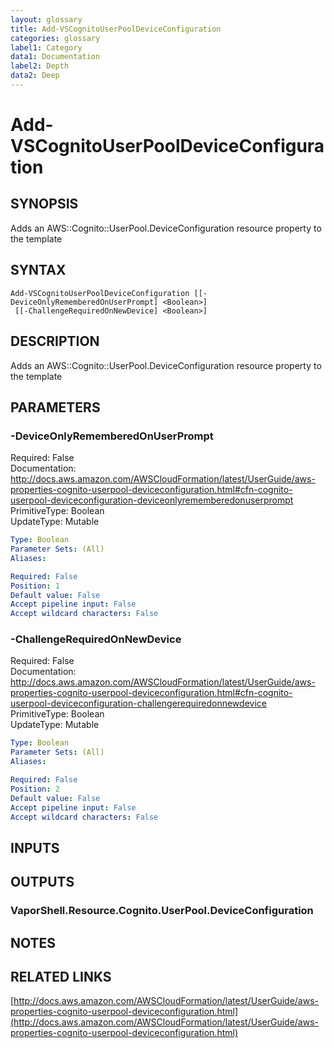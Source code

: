```yaml
---
layout: glossary
title: Add-VSCognitoUserPoolDeviceConfiguration
categories: glossary
label1: Category
data1: Documentation
label2: Depth
data2: Deep
---
```


# Add-VSCognitoUserPoolDeviceConfiguration

## SYNOPSIS
Adds an AWS::Cognito::UserPool.DeviceConfiguration resource property to the template

## SYNTAX

```
Add-VSCognitoUserPoolDeviceConfiguration [[-DeviceOnlyRememberedOnUserPrompt] <Boolean>]
 [[-ChallengeRequiredOnNewDevice] <Boolean>]
```

## DESCRIPTION
Adds an AWS::Cognito::UserPool.DeviceConfiguration resource property to the template

## PARAMETERS

### -DeviceOnlyRememberedOnUserPrompt
Required: False    
Documentation: http://docs.aws.amazon.com/AWSCloudFormation/latest/UserGuide/aws-properties-cognito-userpool-deviceconfiguration.html#cfn-cognito-userpool-deviceconfiguration-deviceonlyrememberedonuserprompt    
PrimitiveType: Boolean    
UpdateType: Mutable

```yaml
Type: Boolean
Parameter Sets: (All)
Aliases: 

Required: False
Position: 1
Default value: False
Accept pipeline input: False
Accept wildcard characters: False
```

### -ChallengeRequiredOnNewDevice
Required: False    
Documentation: http://docs.aws.amazon.com/AWSCloudFormation/latest/UserGuide/aws-properties-cognito-userpool-deviceconfiguration.html#cfn-cognito-userpool-deviceconfiguration-challengerequiredonnewdevice    
PrimitiveType: Boolean    
UpdateType: Mutable

```yaml
Type: Boolean
Parameter Sets: (All)
Aliases: 

Required: False
Position: 2
Default value: False
Accept pipeline input: False
Accept wildcard characters: False
```

## INPUTS

## OUTPUTS

### VaporShell.Resource.Cognito.UserPool.DeviceConfiguration

## NOTES

## RELATED LINKS

[http://docs.aws.amazon.com/AWSCloudFormation/latest/UserGuide/aws-properties-cognito-userpool-deviceconfiguration.html](http://docs.aws.amazon.com/AWSCloudFormation/latest/UserGuide/aws-properties-cognito-userpool-deviceconfiguration.html)

